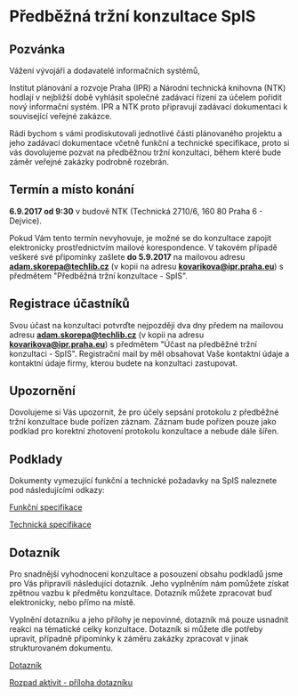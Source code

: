# Předběžná tržní konzultace SpIS

## Pozvánka

Vážení vývojáři a dodavatelé informačních systémů,

Institut plánování a rozvoje Praha (IPR) a Národní technická knihovna (NTK) hodlají v nejbližší době vyhlásit společné zadávací řízení za účelem pořídit nový informační systém. IPR a NTK proto připravují zadávací dokumentaci k související veřejné zakázce.

Rádi bychom s vámi prodiskutovali jednotlivé části plánovaného projektu a jeho zadávací dokumentace včetně funkční a technické specifikace, proto si vás dovolujeme pozvat na předběžnou tržní konzultaci, během které bude záměr veřejné zakázky podrobně rozebrán.

## Termín a místo konání

**6.9.2017 od 9:30** v budově NTK (Technická 2710/6, 160 80 Praha 6 - Dejvice). 

Pokud Vám tento termín nevyhovuje, je možné se do konzultace zapojit elektronicky prostřednictvím mailové korespondence. V takovém případě veškeré své připomínky zašlete **do 5.9.2017** na mailovou adresu **adam.skorepa@techlib.cz** (v kopii na adresu **kovarikova@ipr.praha.eu**) s předmětem "Předběžná tržní konzultace - SpIS".

## Registrace účastníků

Svou účast na konzultaci potvrďte nejpozději dva dny předem na mailovou adresu **adam.skorepa@techlib.cz** (v kopii na adresu **kovarikova@ipr.praha.eu**) s předmětem "Účast na předběžné tržní konzultaci - SpIS". Registrační mail by měl obsahovat Vaše kontaktní údaje a kontaktní údaje firmy, kterou budete na konzultaci zastupovat.

## Upozornění

Dovolujeme si Vás upozornit, že pro účely sepsání protokolu z předběžné tržní konzultace bude pořízen záznam. Záznam bude pořízen pouze jako podklad pro korektní zhotovení protokolu konzultace a nebude dále šířen.

## Podklady

Dokumenty vymezující funkční a technické požadavky na SpIS naleznete pod následujícími odkazy:

[Funkční specifikace](https://github.com/techlib/spis-konzultace/raw/master/funkcni-specifikace.pdf)

[Technická specifikace](https://github.com/techlib/spis-konzultace/raw/master/technicka-specifikace.pdf)

## Dotazník

Pro snadnější vyhodnocení konzultace a posouzení obsahu podkladů jsme pro Vás připravili následující dotazník. Jeho vyplněním nám pomůžete získat zpětnou vazbu k předmětu konzultace. Dotazník můžete zpracovat buď elektronicky, nebo přímo na místě.

Vyplnění dotazníku a jeho přílohy je nepovinné, dotazník má pouze usnadnit reakci na tématické celky konzultace. Dotazník si můžete dle potřeby upravit, případně připomínky k záměru zakázky zpracovat v jinak strukturovaném dokumentu.

[Dotazník](https://github.com/techlib/spis-konzultace/raw/master/dotaznik.docx)

[Rozpad aktivit - příloha dotazníku](https://github.com/techlib/spis-konzultace/raw/master/projekt-rozpad-aktivit.ods)
